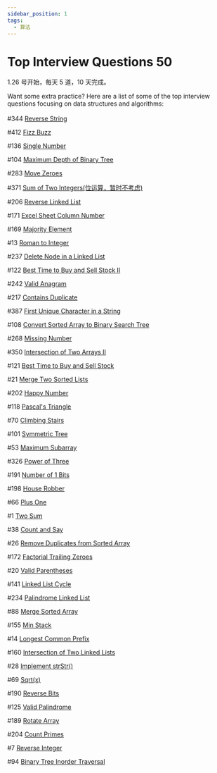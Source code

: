 ```yaml
---
sidebar_position: 1
tags:
  - 算法
---
```


# Top Interview Questions 50

1.26 号开始，每天 5 道，10 天完成。

<p>
  Want some extra practice? Here are a list of some of the top interview
  questions focusing on data structures and algorithms:<br /><br />#344
  <a
    href="https://leetcode.com/problems/reverse-string"
    rel="noopener noreferrer"
    target="_blank"
    >Reverse String</a
  >   
</p>
<p>
  #412
  <a
    href="https://leetcode.com/problems/fizz-buzz"
    rel="noopener noreferrer"
    target="_blank"
    >Fizz Buzz</a
  >    
</p>
<p>
  #136
  <a
    href="https://leetcode.com/problems/single-number"
    rel="noopener noreferrer"
    target="_blank"
    >Single Number</a
  >    
</p>
<p>
  #104
  <a
    href="https://leetcode.com/problems/maximum-depth-of-binary-tree"
    rel="noopener noreferrer"
    target="_blank"
    >Maximum Depth of Binary Tree</a
  >    
</p>
<p>
  #283
  <a
    href="https://leetcode.com/problems/move-zeroes"
    rel="noopener noreferrer"
    target="_blank"
    >Move Zeroes</a
  >    
</p>
<p>
  #371
  <a
    href="https://leetcode.com/problems/sum-of-two-integers"
    rel="noopener noreferrer"
    target="_blank"
    >Sum of Two Integers(位运算，暂时不考虑)</a
  >    
</p>
<p>
  #206
  <a
    href="https://leetcode.com/problems/reverse-linked-list"
    rel="noopener noreferrer"
    target="_blank"
    >Reverse Linked List</a
  >    
</p>
<p>
  #171
  <a
    href="https://leetcode.com/problems/excel-sheet-column-number"
    rel="noopener noreferrer"
    target="_blank"
    >Excel Sheet Column Number</a
  >    
</p>
<p>
  #169
  <a
    href="https://leetcode.com/problems/majority-element"
    rel="noopener noreferrer"
    target="_blank"
    >Majority Element</a
  >    
</p>
<p>
  #13
  <a
    href="https://leetcode.com/problems/roman-to-integer"
    rel="noopener noreferrer"
    target="_blank"
    >Roman to Integer</a
  >
</p>
<p>
  #237
  <a
    href="https://leetcode.com/problems/delete-node-in-a-linked-list"
    rel="noopener noreferrer"
    target="_blank"
    >Delete Node in a Linked List</a
  >    
</p>
<p>
  #122
  <a
    href="https://leetcode.com/problems/best-time-to-buy-and-sell-stock-ii"
    rel="noopener noreferrer"
    target="_blank"
    >Best Time to Buy and Sell Stock II</a
  >    
</p>
<p>
  #242
  <a
    href="https://leetcode.com/problems/valid-anagram"
    rel="noopener noreferrer"
    target="_blank"
    >Valid Anagram</a
  >    
</p>
<p>
  #217
  <a
    href="https://leetcode.com/problems/contains-duplicate"
    rel="noopener noreferrer"
    target="_blank"
    >Contains Duplicate</a
  >    
</p>
<p>
  #387
  <a
    href="https://leetcode.com/problems/first-unique-character-in-a-string"
    rel="noopener noreferrer"
    target="_blank"
    >First Unique Character in a String</a
  >    
</p>
<p>
  #108
  <a
    href="https://leetcode.com/problems/convert-sorted-array-to-binary-search-tree"
    rel="noopener noreferrer"
    target="_blank"
    >Convert Sorted Array to Binary Search Tree</a
  >    
</p>
<p>
  #268
  <a
    href="https://leetcode.com/problems/missing-number"
    rel="noopener noreferrer"
    target="_blank"
    >Missing Number</a
  >    
</p>
<p>
  #350
  <a
    href="https://leetcode.com/problems/intersection-of-two-arrays-ii"
    rel="noopener noreferrer"
    target="_blank"
    >Intersection of Two Arrays II</a
  >    
</p>
<p>
  #121
  <a
    href="https://leetcode.com/problems/best-time-to-buy-and-sell-stock"
    rel="noopener noreferrer"
    target="_blank"
    >Best Time to Buy and Sell Stock</a
  >    
</p>
<p>
  #21
  <a
    href="https://leetcode.com/problems/merge-two-sorted-lists"
    rel="noopener noreferrer"
    target="_blank"
    >Merge Two Sorted Lists</a
  >    
</p>
<p>
  #202
  <a
    href="https://leetcode.com/problems/happy-number"
    rel="noopener noreferrer"
    target="_blank"
    >Happy Number</a
  >    
</p>
<p>
  #118
  <a
    href="https://leetcode.com/problems/pascals-triangle"
    rel="noopener noreferrer"
    target="_blank"
    >Pascal's Triangle</a
  >    
</p>
<p>
  #70
  <a
    href="https://leetcode.com/problems/climbing-stairs"
    rel="noopener noreferrer"
    target="_blank"
    >Climbing Stairs</a
  >    
</p>
<p>
  #101
  <a
    href="https://leetcode.com/problems/symmetric-tree"
    rel="noopener noreferrer"
    target="_blank"
    >Symmetric Tree</a
  >    
</p>
<p>
  #53
  <a
    href="https://leetcode.com/problems/maximum-subarray"
    rel="noopener noreferrer"
    target="_blank"
    >Maximum Subarray</a
  >    
</p>
<p>
  #326
  <a
    href="https://leetcode.com/problems/power-of-three"
    rel="noopener noreferrer"
    target="_blank"
    >Power of Three</a
  >    
</p>
<p>
  #191
  <a
    href="https://leetcode.com/problems/number-of-1-bits"
    rel="noopener noreferrer"
    target="_blank"
    >Number of 1 Bits</a
  >    
</p>
<p>
  #198
  <a
    href="https://leetcode.com/problems/house-robber"
    rel="noopener noreferrer"
    target="_blank"
    >House Robber</a
  >    
</p>
<p>
  #66
  <a
    href="https://leetcode.com/problems/plus-one"
    rel="noopener noreferrer"
    target="_blank"
    >Plus One</a
  >    
</p>
<p>
  #1
  <a
    href="https://leetcode.com/problems/two-sum"
    rel="noopener noreferrer"
    target="_blank"
    >Two Sum</a
  >    
</p>
<p>
  #38
  <a
    href="https://leetcode.com/problems/count-and-say"
    rel="noopener noreferrer"
    target="_blank"
    >Count and Say</a
  >    
</p>
<p>
  #26
  <a
    href="https://leetcode.com/problems/remove-duplicates-from-sorted-array"
    rel="noopener noreferrer"
    target="_blank"
    >Remove Duplicates from Sorted Array</a
  >    
</p>
<p>
  #172
  <a
    href="https://leetcode.com/problems/factorial-trailing-zeroes"
    rel="noopener noreferrer"
    target="_blank"
    >Factorial Trailing Zeroes</a
  >    
</p>
<p>
  #20
  <a
    href="https://leetcode.com/problems/valid-parentheses"
    rel="noopener noreferrer"
    target="_blank"
    >Valid Parentheses</a
  >    
</p>
<p>
  #141
  <a
    href="https://leetcode.com/problems/linked-list-cycle"
    rel="noopener noreferrer"
    target="_blank"
    >Linked List Cycle</a
  >    
</p>
<p>
  #234
  <a
    href="https://leetcode.com/problems/palindrome-linked-list"
    rel="noopener noreferrer"
    target="_blank"
    >Palindrome Linked List</a
  >    
</p>
<p>
  #88
  <a
    href="https://leetcode.com/problems/merge-sorted-array"
    rel="noopener noreferrer"
    target="_blank"
    >Merge Sorted Array</a
  >    
</p>
<p>
  #155
  <a
    href="https://leetcode.com/problems/min-stack"
    rel="noopener noreferrer"
    target="_blank"
    >Min Stack</a
  >    
</p>
<p>
  #14
  <a
    href="https://leetcode.com/problems/longest-common-prefix"
    rel="noopener noreferrer"
    target="_blank"
    >Longest Common Prefix</a
  >    
</p>
<p>
  #160
  <a
    href="https://leetcode.com/problems/intersection-of-two-linked-lists"
    rel="noopener noreferrer"
    target="_blank"
    >Intersection of Two Linked Lists</a
  >    
</p>
<p>
  #28
  <a
    href="https://leetcode.com/problems/implement-strstr"
    rel="noopener noreferrer"
    target="_blank"
    >Implement strStr()</a
  >    
</p>
<p>
  #69
  <a
    href="https://leetcode.com/problems/sqrtx"
    rel="noopener noreferrer"
    target="_blank"
    >Sqrt(x)</a
  >    
</p>
<p>
  #190
  <a
    href="https://leetcode.com/problems/reverse-bits"
    rel="noopener noreferrer"
    target="_blank"
    >Reverse Bits</a
  >    
</p>
<p>
  #125
  <a
    href="https://leetcode.com/problems/valid-palindrome"
    rel="noopener noreferrer"
    target="_blank"
    >Valid Palindrome</a
  >    
</p>
<p>
  #189
  <a
    href="https://leetcode.com/problems/rotate-array"
    rel="noopener noreferrer"
    target="_blank"
    >Rotate Array</a
  >    
</p>
<p>
  #204
  <a
    href="https://leetcode.com/problems/count-primes"
    rel="noopener noreferrer"
    target="_blank"
    >Count Primes</a
  >    
</p>
<p>
  #7
  <a
    href="https://leetcode.com/problems/reverse-integer"
    rel="noopener noreferrer"
    target="_blank"
    >Reverse Integer</a
  >    
</p>
<p>
  #94
  <a
    href="https://leetcode.com/problems/binary-tree-inorder-traversal"
    rel="noopener noreferrer"
    target="_blank"
    >Binary Tree Inorder Traversal</a
  >    
</p>
<p><br /></p>
